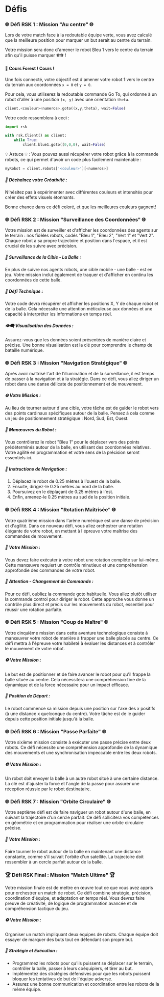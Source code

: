 # Défis

<!-- ## 🟢 Défi facile -->

### 🌐 Défi RSK 1 : Mission "Au centre" 🌐

Lors de votre match face à la redoutable équipe verte, vous avez calculé que la meilleure position pour marquer un but serait au centre du terrain.

Votre mission sera donc d'amener le robot Bleu 1 vers le centre du terrain afin qu'il puisse marquer ⚽⚽ !
#### 🎯 Cours Forest ! Cours !

Une fois connecté, votre objectif est d'amener votre robot 1 vers le centre du terrain aux coordonnées `x = 0` et `y = 0`.

Pour cela, vous utiliserez la redoutable commande Go To, qui ordonne à un robot d'aller à une position `(x, y)` avec une orientation `theta`.

```python
client.<couleur><numeros>.goto((x,y,theta), wait=False)
```

Votre code ressemblera à ceci :
```python
import rsk

with rsk.Client() as client: 
    while True:
        client.blue1.goto((0,0,0), wait=False)
```

💡 Astuce 💡 : Vous pouvez aussi récupérer votre robot grâce à la commande robots, ce qui permet d'avoir un code plus facilement maintenable :

```python
myRobot = client.robots['<couleur>'][<numeros>]
```



##### 🌈 Déchaînez votre Créativité :

N’hésitez pas à expérimenter avec différentes couleurs et intensités pour créer des effets visuels étonnants.

Bonne chance dans ce défi coloré, et que les meilleures couleurs gagnent!

### 🌐 Défi RSK 2 : Mission "Surveillance des Coordonnées" 🌐

Votre mission est de surveiller et d'afficher les coordonnées des agents sur le terrain : nos fidèles robots, codés "Bleu 1", "Bleu 2", "Vert 1" et "Vert 2".
Chaque robot a sa propre trajectoire et position dans l'espace, et il est crucial de les suivre avec précision.

##### 🎯 Surveillance de la Cible - La Balle :

En plus de suivre nos agents robots, une cible mobile - une balle - est en jeu. Votre mission inclut également de traquer et d'afficher en continu les coordonnées de cette balle.

##### 🧩 Défi Technique :

Votre code devra récupérer et afficher les positions X, Y de chaque robot et de la balle. Cela nécessite une attention méticuleuse aux données et une capacité à interpréter les informations en temps réel.

##### 👁‍🗨 Visualisation des Données :

Assurez-vous que les données soient présentées de manière claire et précise. Une bonne visualisation est la clé pour comprendre le champ de bataille numérique.

### 🌐 Défi RSK 3 : Mission "Navigation Stratégique" 🌐

Après avoir maîtrisé l'art de l'illumination et de la surveillance, il est temps de passer à la navigation et à la stratégie.
Dans ce défi, vous allez diriger un robot dans une danse délicate de positionnement et de mouvement.

##### 🌐 Votre Mission :

Au lieu de tourner autour d'une cible, votre tâche est de guider le robot vers des points cardinaux spécifiques autour de la balle. Pensez à cela comme un jeu de positionnement stratégique : Nord, Sud, Est, Ouest.

##### 🤖 Manœuvres du Robot :

Vous contrôlerez le robot "Bleu 1" pour le déplacer vers des points prédéterminés autour de la balle, en utilisant des coordonnées relatives. Votre agilité en programmation et votre sens de la précision seront essentiels ici.

##### 📍 Instructions de Navigation :

1. Déplacez le robot de 0.25 mètres à l'ouest de la balle.
2. Ensuite, dirigez-le 0.25 mètres au nord de la balle.
3. Poursuivez en le déplaçant de 0.25 mètres à l'est.
4. Enfin, amenez-le 0.25 mètres au sud de la position initiale.

### 🌐 Défi RSK 4 : Mission "Rotation Maîtrisée" 🌐

Votre quatrième mission dans l'arène numérique est une danse de précision et d'agilité. Dans ce nouveau défi, vous allez orchestrer une rotation élégante de votre robot, en mettant à l'épreuve votre maîtrise des commandes de mouvement.

##### 🔄 Votre Mission :

Vous devez faire exécuter à votre robot une rotation complète sur lui-même. Cette manœuvre requiert un contrôle minutieux et une compréhension approfondie des commandes de votre robot.

##### 🚨 Attention - Changement de Commande :

Pour ce défi, oubliez la commande goto habituelle. Vous allez plutôt utiliser la commande control pour diriger le robot. Cette approche vous donne un contrôle plus direct et précis sur les mouvements du robot, essentiel pour réussir une rotation parfaite.

### 🌐 Défi RSK 5 : Mission "Coup de Maître" 🌐

Votre cinquième mission dans cette aventure technologique consiste à manœuvrer votre robot de manière à frapper une balle placée au centre.
Ce défi mettra à l'épreuve votre habileté à évaluer les distances et à contrôler le mouvement de votre robot.

##### ⚽ Votre Mission :

Le but est de positionner et de faire avancer le robot pour qu'il frappe la balle située au centre.
Cela nécessitera une compréhension fine de la dynamique et de la force nécessaire pour un impact efficace.

##### 📐 Position de Départ :

Le robot commence sa mission depuis une position sur l'axe des x positifs (à une distance x quelconque du centre).
Votre tâche est de le guider depuis cette position initiale jusqu'à la balle.

### 🌐 Défi RSK 6 : Mission "Passe Parfaite" 🌐

Votre sixième mission consiste à exécuter une passe précise entre deux robots. Ce défi nécessite une compréhension approfondie de la dynamique des mouvements et une synchronisation impeccable entre les deux robots.

##### ⚽ Votre Mission :

Un robot doit envoyer la balle à un autre robot situé à une certaine distance. La clé est d'ajuster la force et l'angle de la passe pour assurer une réception réussie par le robot destinataire.

### 🌐 Défi RSK 7 : Mission "Orbite Circulaire" 🌐

Votre septième défi est de faire naviguer un robot autour d'une balle, en suivant la trajectoire d'un cercle parfait. Ce défi sollicitera vos compétences en géométrie et en programmation pour réaliser une orbite circulaire précise.

##### 🔵 Votre Mission :

Faire tourner le robot autour de la balle en maintenant une distance constante, comme s'il suivait l'orbite d'un satellite.
La trajectoire doit ressembler à un cercle parfait autour de la balle.

### 🏆 Défi RSK Final : Mission "Match Ultime" 🏆

Votre mission finale est de mettre en œuvre tout ce que vous avez appris pour orchestrer un match de robot. Ce défi combine stratégie, précision, coordination d'équipe, et adaptation en temps réel. Vous devrez faire preuve de créativité, de logique de programmation avancée et de compréhension tactique du jeu.

##### ⚽ Votre Mission :

Organiser un match impliquant deux équipes de robots. Chaque équipe doit essayer de marquer des buts tout en défendant son propre but.

##### 🤖 Stratégie et Exécution :

- Programmez les robots pour qu'ils puissent se déplacer sur le terrain, contrôler la balle, passer à leurs coéquipiers, et tirer au but.
- Implémentez des stratégies défensives pour que les robots puissent bloquer les tentatives de but de l'équipe adverse.
- Assurez une bonne communication et coordination entre les robots de la même équipe.

<!-- ## Défi normale -->

<!-- ## Défi difficile -->
